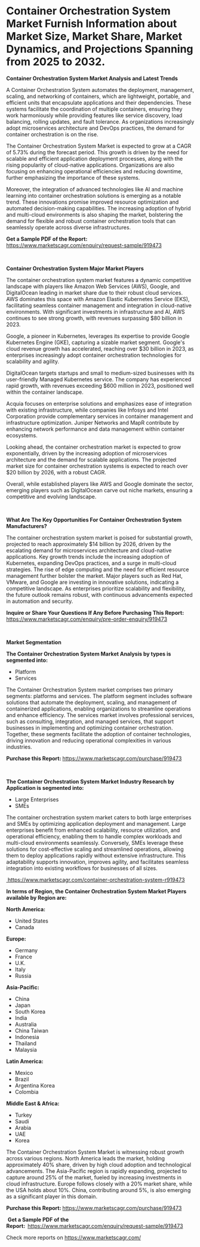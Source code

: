 <p><h1>Container Orchestration System Market Furnish Information about Market Size, Market Share, Market Dynamics, and Projections Spanning from 2025 to 2032.</h1></p><p><strong>Container Orchestration System Market Analysis and Latest Trends</strong></p>
<p><p>A Container Orchestration System automates the deployment, management, scaling, and networking of containers, which are lightweight, portable, and efficient units that encapsulate applications and their dependencies. These systems facilitate the coordination of multiple containers, ensuring they work harmoniously while providing features like service discovery, load balancing, rolling updates, and fault tolerance. As organizations increasingly adopt microservices architecture and DevOps practices, the demand for container orchestration is on the rise.</p><p>The Container Orchestration System Market is expected to grow at a CAGR of 5.73% during the forecast period. This growth is driven by the need for scalable and efficient application deployment processes, along with the rising popularity of cloud-native applications. Organizations are also focusing on enhancing operational efficiencies and reducing downtime, further emphasizing the importance of these systems. </p><p>Moreover, the integration of advanced technologies like AI and machine learning into container orchestration solutions is emerging as a notable trend. These innovations promise improved resource optimization and automated decision-making capabilities. The increasing adoption of hybrid and multi-cloud environments is also shaping the market, bolstering the demand for flexible and robust container orchestration tools that can seamlessly operate across diverse infrastructures.</p></p>
<p><strong>Get a Sample PDF of the Report:&nbsp;</strong> <a href="https://www.marketscagr.com/enquiry/request-sample/919473?utm_campaign=3098&utm_medium=2&utm_source=Github&utm_content=ia&utm_term=05032025&utm_id=container-orchestration-system">https://www.marketscagr.com/enquiry/request-sample/919473</a></p>
<p>&nbsp;</p>
<p><strong>Container Orchestration System Major Market Players</strong></p>
<p><p>The container orchestration system market features a dynamic competitive landscape with players like Amazon Web Services (AWS), Google, and DigitalOcean leading in market share due to their robust cloud services. AWS dominates this space with Amazon Elastic Kubernetes Service (EKS), facilitating seamless container management and integration in cloud-native environments. With significant investments in infrastructure and AI, AWS continues to see strong growth, with revenues surpassing $80 billion in 2023.</p><p>Google, a pioneer in Kubernetes, leverages its expertise to provide Google Kubernetes Engine (GKE), capturing a sizable market segment. Google's cloud revenue growth has accelerated, reaching over $30 billion in 2023, as enterprises increasingly adopt container orchestration technologies for scalability and agility.</p><p>DigitalOcean targets startups and small to medium-sized businesses with its user-friendly Managed Kubernetes service. The company has experienced rapid growth, with revenues exceeding $600 million in 2023, positioned well within the container landscape.</p><p>Acquia focuses on enterprise solutions and emphasizes ease of integration with existing infrastructure, while companies like Infosys and Intel Corporation provide complementary services in container management and infrastructure optimization. Juniper Networks and MapR contribute by enhancing network performance and data management within container ecosystems.</p><p>Looking ahead, the container orchestration market is expected to grow exponentially, driven by the increasing adoption of microservices architecture and the demand for scalable applications. The projected market size for container orchestration systems is expected to reach over $20 billion by 2026, with a robust CAGR.</p><p>Overall, while established players like AWS and Google dominate the sector, emerging players such as DigitalOcean carve out niche markets, ensuring a competitive and evolving landscape.</p></p>
<p>&nbsp;</p>
<p><strong>What Are The Key Opportunities For Container Orchestration System Manufacturers?</strong></p>
<p><p>The container orchestration system market is poised for substantial growth, projected to reach approximately $14 billion by 2026, driven by the escalating demand for microservices architecture and cloud-native applications. Key growth trends include the increasing adoption of Kubernetes, expanding DevOps practices, and a surge in multi-cloud strategies. The rise of edge computing and the need for efficient resource management further bolster the market. Major players such as Red Hat, VMware, and Google are investing in innovative solutions, indicating a competitive landscape. As enterprises prioritize scalability and flexibility, the future outlook remains robust, with continuous advancements expected in automation and security.</p></p>
<p><strong>Inquire or Share Your Questions If Any Before Purchasing This Report:</strong> <a href="https://www.marketscagr.com/enquiry/pre-order-enquiry/919473?utm_campaign=3098&utm_medium=2&utm_source=Github&utm_content=ia&utm_term=05032025&utm_id=container-orchestration-system">https://www.marketscagr.com/enquiry/pre-order-enquiry/919473</a></p>
<p>&nbsp;</p>
<p><strong>Market Segmentation</strong></p>
<p><strong>The Container Orchestration System Market Analysis by types is segmented into:</strong></p>
<p><ul><li>Platform</li><li>Services</li></ul></p>
<p><p>The Container Orchestration System market comprises two primary segments: platforms and services. The platform segment includes software solutions that automate the deployment, scaling, and management of containerized applications, enabling organizations to streamline operations and enhance efficiency. The services market involves professional services, such as consulting, integration, and managed services, that support businesses in implementing and optimizing container orchestration. Together, these segments facilitate the adoption of container technologies, driving innovation and reducing operational complexities in various industries.</p></p>
<p><strong>Purchase this Report:&nbsp;</strong><a href="https://www.marketscagr.com/purchase/919473?utm_campaign=3098&utm_medium=2&utm_source=Github&utm_content=ia&utm_term=05032025&utm_id=container-orchestration-system">https://www.marketscagr.com/purchase/919473</a></p>
<p>&nbsp;</p>
<p><strong>The Container Orchestration System Market Industry Research by Application is segmented into:</strong></p>
<p><ul><li>Large Enterprises</li><li>SMEs</li></ul></p>
<p><p>The container orchestration system market caters to both large enterprises and SMEs by optimizing application deployment and management. Large enterprises benefit from enhanced scalability, resource utilization, and operational efficiency, enabling them to handle complex workloads and multi-cloud environments seamlessly. Conversely, SMEs leverage these solutions for cost-effective scaling and streamlined operations, allowing them to deploy applications rapidly without extensive infrastructure. This adaptability supports innovation, improves agility, and facilitates seamless integration into existing workflows for businesses of all sizes.</p></p>
<p><a href="https://www.marketscagr.com/container-orchestration-system-r919473?utm_campaign=3098&utm_medium=2&utm_source=Github&utm_content=ia&utm_term=05032025&utm_id=container-orchestration-system">&nbsp;https://www.marketscagr.com/container-orchestration-system-r919473</a></p>
<p><strong>In terms of Region, the Container Orchestration System Market Players available by Region are:</strong></p>
<p>
    <p> <strong> North America: </strong>
        <ul>
            <li>United States</li>
            <li>Canada</li>
        </ul>
        </p> 
    <p> <strong> Europe: </strong>
        <ul>
            <li>Germany</li>
            <li>France</li>
            <li>U.K.</li>
            <li>Italy</li>
            <li>Russia</li>
        </ul>
        </p> 
    <p> <strong> Asia-Pacific: </strong>
        <ul>
            <li>China</li>
            <li>Japan</li>
            <li>South Korea</li>
            <li>India</li>
            <li>Australia</li>
            <li>China Taiwan</li>
            <li>Indonesia</li>
            <li>Thailand</li>
            <li>Malaysia</li>
        </ul>
        </p> 
    <p> <strong> Latin America: </strong>
        <ul>
            <li>Mexico</li>
            <li>Brazil</li>
            <li>Argentina Korea</li>
            <li>Colombia</li>
        </ul>
        </p> 
    <p> <strong> Middle East & Africa: </strong>
        <ul>
            <li>Turkey</li>
            <li>Saudi</li>
            <li>Arabia</li>
            <li>UAE</li>
            <li>Korea</li>
        </ul>
    </p>
    </p>
<p><p>The Container Orchestration System Market is witnessing robust growth across various regions. North America leads the market, holding approximately 40% share, driven by high cloud adoption and technological advancements. The Asia-Pacific region is rapidly expanding, projected to capture around 25% of the market, fueled by increasing investments in cloud infrastructure. Europe follows closely with a 20% market share, while the USA holds about 10%. China, contributing around 5%, is also emerging as a significant player in this domain.</p></p>
<p><strong>Purchase this Report: </strong><a href="https://www.marketscagr.com/purchase/919473?utm_campaign=3098&utm_medium=2&utm_source=Github&utm_content=ia&utm_term=05032025&utm_id=container-orchestration-system">https://www.marketscagr.com/purchase/919473</a></p>
<p>&nbsp;<strong>Get a Sample PDF of the Report:&nbsp;&nbsp;</strong><a href="https://www.marketscagr.com/enquiry/request-sample/919473?utm_campaign=3098&utm_medium=2&utm_source=Github&utm_content=ia&utm_term=05032025&utm_id=container-orchestration-system">https://www.marketscagr.com/enquiry/request-sample/919473</a></p>
<p><strong></strong></p>
<p>Check more reports on <a href="https://www.marketscagr.com/?utm_campaign=3098&utm_medium=2&utm_source=Github&utm_content=ia&utm_term=05032025&utm_id=container-orchestration-system">https://www.marketscagr.com/</a></p>